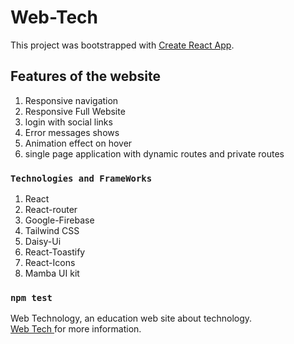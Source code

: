 # Web-Tech

This project was bootstrapped with [Create React App](https://github.com/facebook/create-react-app).

## Features of the website

1. Responsive navigation
2. Responsive Full Website
3. login with social links
4. Error messages shows
5. Animation effect on hover
6. single page application with dynamic routes and private routes

### `Technologies and FrameWorks`

1. React
2. React-router
3. Google-Firebase
4. Tailwind CSS
5. Daisy-Ui
6. React-Toastify
7. React-Icons
8. Mamba UI kit

### `npm test`

Web Technology, an education web site about technology.\
 [Web Tech ](https://web-tech-1c056.web.app/) for more information.
